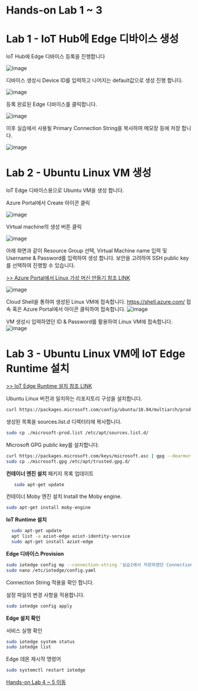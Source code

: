 
# Hands-on Lab 1 ~ 3 #
# Lab 1 - IoT Hub에 Edge 디바이스 생성
IoT Hub에 Edge 디바이스 등록을 진행합니다

![image](https://user-images.githubusercontent.com/14192817/139300912-fdc68578-88dd-4d71-8c99-3f39c246aa8d.png)

디바이스 생성시 Device ID를 입력하고 나머지는 default값으로 생성 진행 합니다.

![image](https://user-images.githubusercontent.com/14192817/139301040-b22407dc-00f3-40b7-bf9e-47f1868cec21.png)

등록 완료된 Edge 디바이스를 클릭합니다.

![image](https://user-images.githubusercontent.com/14192817/139301177-8d63b338-281f-44dc-ac64-0c5dc9da02e2.png)

이후 실습에서 사용될 Primary Connection String을 복사하여 메모장 등에 저장 합니다.

![image](https://user-images.githubusercontent.com/14192817/139301221-4db9bc4a-2d50-42c1-911a-aec7a97760ec.png)


# Lab 2 - Ubuntu Linux VM 생성
IoT Edge 디바이스용으로 Ubuntu VM을 생성 합니다.

Azure Portal에서 Create 아이콘 클릭

![image](https://user-images.githubusercontent.com/14192817/139298970-6744e729-eec7-4371-8ace-f4a818f58804.png)

Virtual machine의 생성 버튼 클릭

![image](https://user-images.githubusercontent.com/14192817/139299181-cf0e0ef3-9d72-47eb-8321-a18ce8f10697.png)

아래 화면과 같이 Resource Group 선택, Virtual Machine name 입력 및 Username & Password를 입력하여 생성 합니다.
보안을 고려하여 SSH public key를 선택하여 진행할 수 있습니다.

[>> Azure Portal에서 Linux 가상 머신 만들기 참조 LINK](https://docs.microsoft.com/ko-kr/azure/virtual-machines/linux/quick-create-portal#create-virtual-machine)

![image](https://user-images.githubusercontent.com/14192817/139299248-b9c80f8b-3a16-43f3-ad39-5c6ef1334d64.png)

Cloud Shell을 통하여 생성된 Linux VM에 접속합니다.
https://shell.azure.com/ 접속 혹은 Azure Portal에서 아이콘 클릭하여 접속합니다.
![image](https://user-images.githubusercontent.com/14192817/139300185-432cc299-d89c-42db-8dd7-3f4a3be54efb.png)

VM 생성시 입력하였던 ID & Password를 활용하여 Linux VM에 접속합니다.
![image](https://user-images.githubusercontent.com/14192817/139300489-61f97004-e2f0-4aef-a588-8a969ae06cd4.png)


# Lab 3 - Ubuntu Linux VM에 IoT Edge Runtime 설치
[>> IoT Edge Runtime 설치 참조 LINK](https://docs.microsoft.com/ko-kr/azure/iot-edge/how-to-provision-single-device-linux-symmetric?view=iotedge-2020-11&tabs=azure-portal)

Ubuntu Linux 버전과 일치하는 리포지토리 구성을 설치합니다.
  ```bash
curl https://packages.microsoft.com/config/ubuntu/18.04/multiarch/prod.list > ./microsoft-prod.list
 ```

생성된 목록을 sources.list.d 디렉터리에 복사합니다.
```bash
sudo cp ./microsoft-prod.list /etc/apt/sources.list.d/
 ```

Microsoft GPG public key를 설치합니다.
 ```bash
curl https://packages.microsoft.com/keys/microsoft.asc | gpg --dearmor > microsoft.gpg
sudo cp ./microsoft.gpg /etc/apt/trusted.gpg.d/
 ```

**컨테이너 엔진 설치**
패키지 목록 업데이트
 ```bash
    sudo apt-get update
 ```
 
 컨테이너 Moby 엔진 설치
Install the Moby engine.
   ```bash
   sudo apt-get install moby-engine
  ```


**IoT Runtime 설치**

 ```bash
   sudo apt-get update
   apt list -a aziot-edge aziot-identity-service
   sudo apt-get install aziot-edge
 ```

**Edge 디바이스 Provision**
 ```bash
sudo iotedge config mp --connection-string '실습1에서 저장하였던 Connection String 입력'
sudo nano /etc/iotedge/config.yaml
  ```
 Connection String 적용을 확인 합니다.

설정 파일의 변경 사항을 적용합니다.
 ```bash
 sudo iotedge config apply
 ```

**Edge 설치 확인**

서비스 실행 확인
```bash
sudo iotedge system status
sudo iotedge list
 ```

Edge 데몬 재시작 명령어
 ```bash
sudo systemctl restart iotedge
 ```

[Hands-on Lab 4 ~ 5 이동](https://github.com/min-git/IoTEdgeHOL/blob/main/HOL4-5.md)
